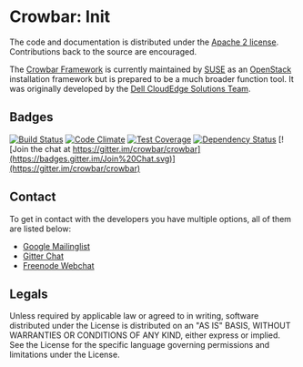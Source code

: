 # Crowbar: Init

The code and documentation is distributed under the [Apache 2 license](http://www.apache.org/licenses/LICENSE-2.0.html).
Contributions back to the source are encouraged.

The [Crowbar Framework](https://github.com/crowbar/crowbar) is currently maintained by [SUSE](http://www.suse.com/) as
an [OpenStack](http://openstack.org) installation framework but is prepared to be a much broader function tool. It was
originally developed by the [Dell CloudEdge Solutions Team](http://dell.com/openstack).

## Badges

[![Build Status](https://travis-ci.org/crowbar/crowbar-init.svg?branch=master)](https://travis-ci.org/crowbar/crowbar-init)
[![Code Climate](https://codeclimate.com/github/crowbar/crowbar-init/badges/gpa.svg)](https://codeclimate.com/github/crowbar/crowbar-init)
[![Test Coverage](https://codeclimate.com/github/crowbar/crowbar-init/badges/coverage.svg)](https://codeclimate.com/github/crowbar/crowbar-init)
[![Dependency Status](https://gemnasium.com/crowbar/crowbar-init.svg)](https://gemnasium.com/crowbar/crowbar-init)
[![Join the chat at https://gitter.im/crowbar/crowbar](https://badges.gitter.im/Join%20Chat.svg)](https://gitter.im/crowbar/crowbar)

## Contact

To get in contact with the developers you have multiple options, all of them are listed below:

* [Google Mailinglist](https://groups.google.com/forum/#!forum/crowbar)
* [Gitter Chat](https://gitter.im/crowbar/crowbar)
* [Freenode Webchat](http://webchat.freenode.net/?channels=%23crowbar)

## Legals

Unless required by applicable law or agreed to in writing, software distributed under the License is distributed on
an "AS IS" BASIS, WITHOUT WARRANTIES OR CONDITIONS OF ANY KIND, either express or implied. See the License for the
specific language governing permissions and limitations under the License.
